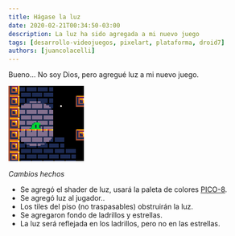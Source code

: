 ```yaml
---
title: Hágase la luz
date: 2020-02-21T00:34:50-03:00
description: La luz ha sido agregada a mi nuevo juego
tags: [desarrollo-videojuegos, pixelart, plataforma, droid7]
authors: [juancolacelli]
---
```


Bueno... No soy Dios, pero agregué luz a mi nuevo juego.

![Game screenshot](thumbnail.png)

*Cambios hechos*
- Se agregó el shader de luz, usará la paleta de colores [PICO-8](https://lospec.com/palette-list/pico-8).
- Se agregó luz al jugador..
- Los tiles del piso (no traspasables) obstruirán la luz.
- Se agregaron fondo de ladrillos y estrellas.
- La luz será reflejada en los ladrillos, pero no en las estrellas.
